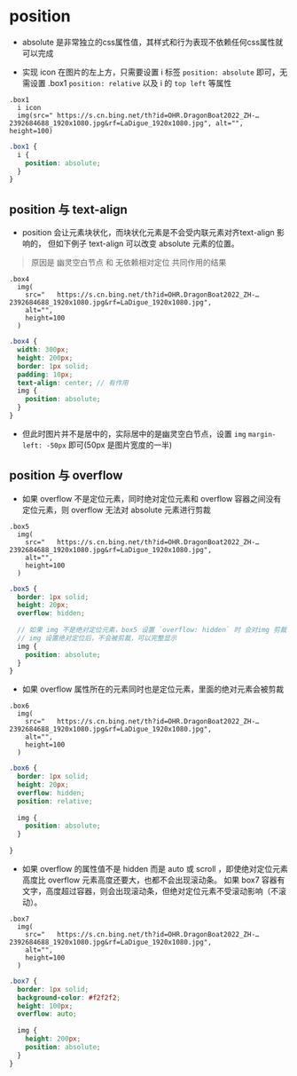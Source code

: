 # position

- absolute 是非常独立的css属性值，其样式和行为表现不依赖任何css属性就可以完成

- 实现 icon 在图片的左上方，只需要设置 i 标签 `position: absolute` 即可，无需设置 .box1 `position: relative` 以及 i 的 `top left` 等属性

```pug
.box1 
  i icon
  img(src="	https://s.cn.bing.net/th?id=OHR.DragonBoat2022_ZH-…2392684688_1920x1080.jpg&rf=LaDigue_1920x1080.jpg", alt="", height=100)
```

```scss
.box1 {
  i {
    position: absolute;
  }
}
```

## position 与 text-align 

- position 会让元素块状化，而块状化元素是不会受内联元素对齐text-align 影响的，
但如下例子 text-align 可以改变 absolute 元素的位置。

> 原因是 幽灵空白节点 和 无依赖相对定位 共同作用的结果

```pug
.box4 
  img(
    src="	https://s.cn.bing.net/th?id=OHR.DragonBoat2022_ZH-…2392684688_1920x1080.jpg&rf=LaDigue_1920x1080.jpg",
    alt="",
    height=100
  )
```

```scss
.box4 {
  width: 300px;
  height: 200px;
  border: 1px solid;
  padding: 10px;
  text-align: center; // 有作用
  img {
    position: absolute;
  }
}
```

- 但此时图片并不是居中的，实际居中的是幽灵空白节点，设置 `img` `margin-left: -50px` 即可(50px 是图片宽度的一半)

## position 与 overflow

- 如果 overflow 不是定位元素，同时绝对定位元素和 overflow 容器之间没有定位元素，则 overflow 无法对 absolute 元素进行剪裁

```pug
.box5 
  img(
    src="	https://s.cn.bing.net/th?id=OHR.DragonBoat2022_ZH-…2392684688_1920x1080.jpg&rf=LaDigue_1920x1080.jpg",
    alt="",
    height=100
  )
```
```scss 
.box5 {
  border: 1px solid;
  height: 20px;
  overflow: hidden;
  
  // 如果 img 不是绝对定位元素，box5 设置 `overflow: hidden` 时 会对img 剪裁
  // img 设置绝对定位后，不会被剪裁，可以完整显示
  img {
    position: absolute;
  }
}
```

- 如果 overflow 属性所在的元素同时也是定位元素，里面的绝对元素会被剪裁

```pug
.box6
  img(
    src="	https://s.cn.bing.net/th?id=OHR.DragonBoat2022_ZH-…2392684688_1920x1080.jpg&rf=LaDigue_1920x1080.jpg",
    alt="",
    height=100
  )
```

```scss
.box6 {
  border: 1px solid;
  height: 20px;
  overflow: hidden;
  position: relative;
  
  img {
    position: absolute;
  }
  
}
```

- 如果 overflow 的属性值不是 hidden 而是 auto 或 scroll ，即使绝对定位元素高度比 overflow 元素高度还要大，也都不会出现滚动条。
如果 box7 容器有文字，高度超过容器，则会出现滚动条，但绝对定位元素不受滚动影响（不滚动）。

```pug 
.box7
  img(
    src="	https://s.cn.bing.net/th?id=OHR.DragonBoat2022_ZH-…2392684688_1920x1080.jpg&rf=LaDigue_1920x1080.jpg",
    alt="",
    height=100
  )
```
```scss
.box7 {
  border: 1px solid;
  background-color: #f2f2f2;
  height: 100px;
  overflow: auto;
  
  img {
    height: 200px;
    position: absolute;
  }
}
```